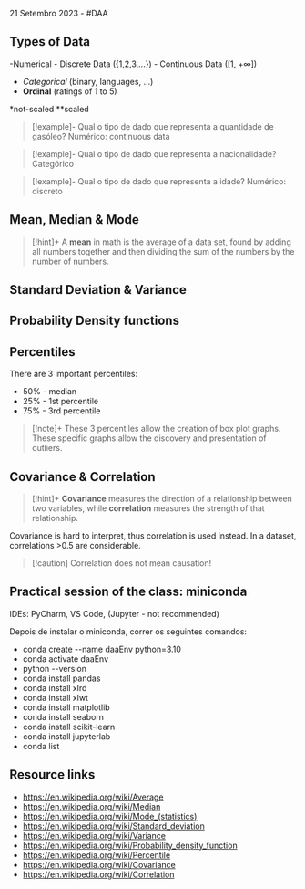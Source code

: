 21 Setembro 2023 - #DAA

## Types of Data

-Numerical
	- Discrete Data ({1,2,3,...})
	- Continuous Data (\[1, +$\infty$])
- *Categorical* (binary, languages, ...)
- **Ordinal** (ratings of 1 to 5)

*not-scaled
**scaled


>[!example]- Qual o tipo de dado que representa a quantidade de gasóleo?
>Numérico: continuous data

>[!example]- Qual o tipo de dado que representa a nacionalidade?
>Categórico

>[!example]- Qual o tipo de dado que representa a idade?
>Numérico: discreto


## Mean, Median & Mode

>[!hint]+
>A **mean** in math is the average of a data set, found by adding all numbers together and then dividing the sum of the numbers by the number of numbers.

## Standard Deviation & Variance



## Probability Density functions


## Percentiles
  
There are 3 important percentiles:
- 50% - median
- 25% - 1st percentile
- 75% - 3rd percentile

>[!note]+
>These 3 percentiles allow the creation of box plot graphs. These specific graphs allow the discovery and presentation of outliers.

## Covariance & Correlation

>[!hint]+
>**Covariance** measures the direction of a relationship between two variables, while **correlation** measures the strength of that relationship.

Covariance is hard to interpret, thus correlation is used instead.
In a dataset, correlations >0.5 are considerable.

>[!caution] Correlation does not mean causation!


## Practical session of the class: miniconda
IDEs: PyCharm, VS Code, (Jupyter - not recommended)

Depois de instalar o miniconda, correr os seguintes comandos:
- conda create --name daaEnv python=3.10
- conda activate daaEnv
- python --version
- conda install pandas
- conda install xlrd
- conda install xlwt
- conda install matplotlib
- conda install seaborn
- conda install scikit-learn
- conda install jupyterlab
- conda list

## Resource links
- https://en.wikipedia.org/wiki/Average
- https://en.wikipedia.org/wiki/Median
- https://en.wikipedia.org/wiki/Mode_(statistics)
- https://en.wikipedia.org/wiki/Standard_deviation
- https://en.wikipedia.org/wiki/Variance
- https://en.wikipedia.org/wiki/Probability_density_function
- https://en.wikipedia.org/wiki/Percentile
- https://en.wikipedia.org/wiki/Covariance
- https://en.wikipedia.org/wiki/Correlation

